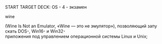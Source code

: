 START
TARGET DECK: OS - 4 - экзамен


wine  

(Wine Is Not an Emulator, «Wine — это не эмулятор»), позволяющий запускать DOS-, Win16- и Win32-приложения под управлением операционной системы Linux и Unix;


